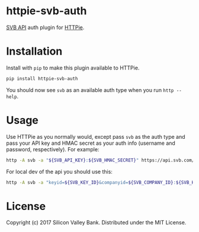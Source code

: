 # httpie-svb-auth

[SVB API](http://docs.svbplatform.com/) auth plugin for
[HTTPie](https://httpie.org/).

# Installation

Install with `pip` to make this plugin available to HTTPie.

```sh
pip install httpie-svb-auth
```

You should now see `svb` as an available auth type when you run `http --help`.

# Usage

Use HTTPie as you normally would, except pass `svb` as the auth type and pass
your API key and HMAC secret as your auth info (username and password,
respectively). For example:

```sh
http -A svb -a "${SVB_API_KEY}:${SVB_HMAC_SECRET}" https://api.svb.com/
```

For local dev of the api you should use this:
```sh
http -A svb -a "keyid=${SVB_KEY_ID}&companyid=${SVB_COMPANY_ID}:${SVB_HMAC_SECRET}" http://127.0.0.1:4000/
```

# License

Copyright (c) 2017 Silicon Valley Bank. Distributed under the MIT License.
